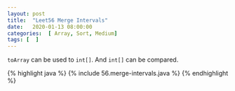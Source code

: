 ```yaml
---
layout: post
title:  "Leet56 Merge Intervals"
date:   2020-01-13 08:00:00
categories:  [ Array, Sort, Medium]
tags: [  ]
---
```


`toArray` can be used to `int[]`. And `int[]` can be compared.

{% highlight java %}
{% include 56.merge-intervals.java  %}
{% endhighlight %}